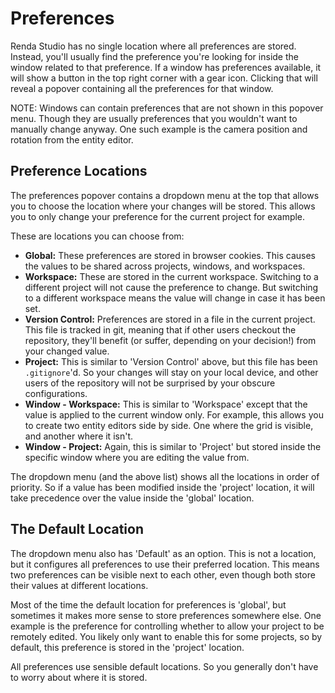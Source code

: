 # Preferences

Renda Studio has no single location where all preferences are stored. Instead,
you'll usually find the preference you're looking for inside the window related
to that preference. If a window has preferences available, it will show a button
in the top right corner with a gear icon. Clicking that will reveal a popover
containing all the preferences for that window.

NOTE: Windows can contain preferences that are not shown in this popover menu.
Though they are usually preferences that you wouldn't want to manually change
anyway. One such example is the camera position and rotation from the entity
editor.

## Preference Locations

The preferences popover contains a dropdown menu at the top that allows you to
choose the location where your changes will be stored. This allows you to only
change your preference for the current project for example.

These are locations you can choose from:

- **Global:** These preferences are stored in browser cookies. This causes the
  values to be shared across projects, windows, and workspaces.
- **Workspace:** These are stored in the current workspace. Switching to a
  different project will not cause the preference to change. But switching to a
  different workspace means the value will change in case it has been set.
- **Version Control:** Preferences are stored in a file in the current project.
  This file is tracked in git, meaning that if other users checkout the
  repository, they'll benefit (or suffer, depending on your decision!) from your
  changed value.
- **Project:** This is similar to 'Version Control' above, but this file has
  been `.gitignore`'d. So your changes will stay on your local device, and other
  users of the repository will not be surprised by your obscure configurations.
- **Window - Workspace:** This is similar to 'Workspace' except that the value
  is applied to the current window only. For example, this allows you to create
  two entity editors side by side. One where the grid is visible, and another
  where it isn't.
- **Window - Project:** Again, this is similar to 'Project' but stored inside
  the specific window where you are editing the value from.

The dropdown menu (and the above list) shows all the locations in order of
priority. So if a value has been modified inside the 'project' location, it will
take precedence over the value inside the 'global' location.

## The Default Location

The dropdown menu also has 'Default' as an option. This is not a location, but
it configures all preferences to use their preferred location. This means two
preferences can be visible next to each other, even though both store their
values at different locations.

Most of the time the default location for preferences is 'global', but sometimes
it makes more sense to store preferences somewhere else. One example is the
preference for controlling whether to allow your project to be remotely edited.
You likely only want to enable this for some projects, so by default, this
preference is stored in the 'project' location.

All preferences use sensible default locations. So you generally don't have to
worry about where it is stored.
